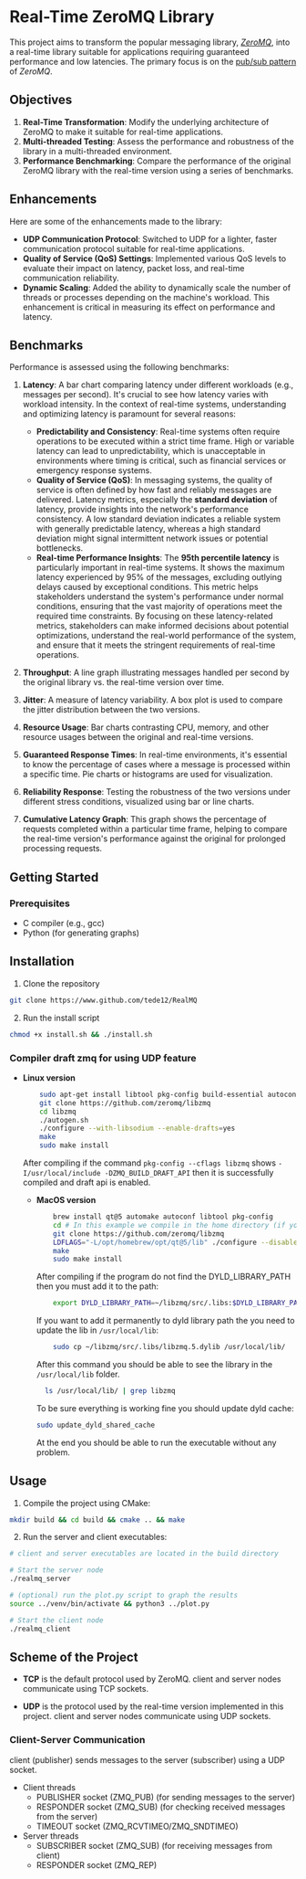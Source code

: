 # Real-Time ZeroMQ Library

This project aims to transform the popular messaging library, [*ZeroMQ*](https://zeromq.org), into a real-time library
suitable for applications
requiring guaranteed performance and low latencies. The primary focus is on
the [pub/sub pattern](https://zguide.zeromq.org/docs/chapter5/) of *ZeroMQ*.

## Objectives

1. **Real-Time Transformation**: Modify the underlying architecture of ZeroMQ to make it suitable for real-time
   applications.
2. **Multi-threaded Testing**: Assess the performance and robustness of the library in a multi-threaded environment.
3. **Performance Benchmarking**: Compare the performance of the original ZeroMQ library with the real-time version using
   a series of benchmarks.

## Enhancements

Here are some of the enhancements made to the library:

- **UDP Communication Protocol**: Switched to UDP for a lighter, faster communication protocol suitable for real-time
  applications.
- **Quality of Service (QoS) Settings**: Implemented various QoS levels to evaluate their impact on latency, packet
  loss, and
  real-time communication reliability.
- **Dynamic Scaling**: Added the ability to dynamically scale the number of threads or processes depending on the
  machine's
  workload. This enhancement is critical in measuring its effect on performance and latency.

## Benchmarks

Performance is assessed using the following benchmarks:

1. **Latency**: A bar chart comparing latency under different workloads (e.g., messages per second). It's crucial to see
   how
   latency varies with workload intensity. In the context of real-time systems, understanding and optimizing latency is
   paramount for several reasons:

    - **Predictability and Consistency**: Real-time systems often require operations to be executed within a strict time
      frame.
      High or variable latency can lead to unpredictability, which is unacceptable in environments where timing is
      critical, such as financial services or emergency response systems.
    - **Quality of Service (QoS)**: In messaging systems, the quality of service is often defined by how fast and
      reliably messages are delivered.
      Latency metrics, especially the **standard deviation** of latency, provide insights into the network's performance
      consistency. A low standard deviation indicates a reliable system with generally predictable latency, whereas a
      high standard deviation might signal intermittent network issues or potential bottlenecks.
    - **Real-time Performance Insights**: The **95th percentile latency** is particularly important in real-time
      systems. It shows the maximum latency experienced by 95% of the messages, excluding outlying delays caused by
      exceptional conditions. This metric helps stakeholders understand the system's performance under normal
      conditions, ensuring that the vast majority of operations meet the required time constraints.
      By focusing on these latency-related metrics, stakeholders can make informed decisions about potential
      optimizations, understand the real-world performance of the system, and ensure that it meets the stringent
      requirements of real-time operations.

2. **Throughput**: A line graph illustrating messages handled per second by the original library vs. the real-time
   version over
   time.
3. **Jitter**: A measure of latency variability. A box plot is used to compare the jitter distribution between the two
   versions.
4. **Resource Usage**: Bar charts contrasting CPU, memory, and other resource usages between the original and real-time
   versions.
5. **Guaranteed Response Times**: In real-time environments, it's essential to know the percentage of cases where a
   message is
   processed within a specific time. Pie charts or histograms are used for visualization.
6. **Reliability Response**: Testing the robustness of the two versions under different stress conditions, visualized
   using bar
   or line charts.
7. **Cumulative Latency Graph**: This graph shows the percentage of requests completed within a particular time frame,
   helping
   to compare the real-time version's performance against the original for prolonged processing requests.

## Getting Started

### Prerequisites

- C compiler (e.g., gcc)
- Python (for generating graphs)

## Installation

1. Clone the repository

```bash
git clone https://www.github.com/tede12/RealMQ
```

2. Run the install script

```bash
chmod +x install.sh && ./install.sh
```

### Compiler draft zmq for using UDP feature

- **Linux version**

    ```bash
        sudo apt-get install libtool pkg-config build-essential autoconf automake
        git clone https://github.com/zeromq/libzmq
        cd libzmq
        ./autogen.sh
        ./configure --with-libsodium --enable-drafts=yes
        make
        sudo make install
    ```
  After compiling if the command `pkg-config --cflags libzmq` shows `-I/usr/local/include -DZMQ_BUILD_DRAFT_API` then it
  is successfully compiled and draft api is enabled.

    - **MacOS version**

        ```bash
            brew install qt@5 automake autoconf libtool pkg-config
            cd # In this example we compile in the home directory (if you want to change the directory, you must change the path in the CMakelists.txt file)
            git clone https://github.com/zeromq/libzmq
            LDFLAGS="-L/opt/homebrew/opt/qt@5/lib" ./configure --disable-dependency-tracking --with-libsodium --enable-drafts=yes --without-documentation
            make
            sudo make install
        ```
      After compiling if the program do not find the DYLD_LIBRARY_PATH then you must add it to the path:
        ```bash
            export DYLD_LIBRARY_PATH=~/libzmq/src/.libs:$DYLD_LIBRARY_PATH
        ```
      If you want to add it permanently to dyld library path the you need to update the lib in `/usr/local/lib`:
        ```bash
            sudo cp ~/libzmq/src/.libs/libzmq.5.dylib /usr/local/lib/
        ```
      After this command you should be able to see the library in the `/usr/local/lib` folder.
      ```bash
        ls /usr/local/lib/ | grep libzmq
      ```
      To be sure everything is working fine you should update dyld cache:
      ```bash
      sudo update_dyld_shared_cache
      ```
      At the end you should be able to run the executable without any problem.

## Usage

1. Compile the project using CMake:

```bash
mkdir build && cd build && cmake .. && make
```

2. Run the server and client executables:

```bash
# client and server executables are located in the build directory

# Start the server node
./realmq_server

# (optional) run the plot.py script to graph the results
source ../venv/bin/activate && python3 ../plot.py

# Start the client node
./realmq_client
```

## Scheme of the Project

- **TCP** is the default protocol used by ZeroMQ.
  client and server nodes communicate using TCP sockets.


- **UDP** is the protocol used by the real-time version implemented in this project.
  client and server nodes communicate using UDP sockets.

### Client-Server Communication

client (publisher) sends messages to the server (subscriber) using a UDP socket.

- Client threads
    - PUBLISHER socket (ZMQ_PUB) (for sending messages to the server)
    - RESPONDER socket (ZMQ_SUB) (for checking received messages from the server)
    - TIMEOUT socket (ZMQ_RCVTIMEO/ZMQ_SNDTIMEO)
- Server threads
    - SUBSCRIBER socket (ZMQ_SUB) (for receiving messages from client)
    - RESPONDER socket (ZMQ_REP)



